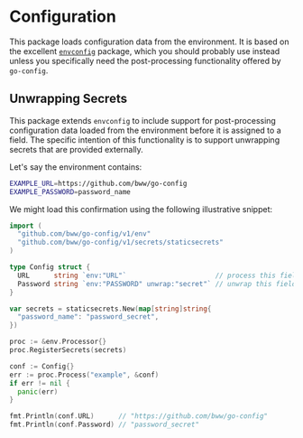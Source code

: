 # Configuration
This package loads configuration data from the environment. It is based on the excellent [`envconfig`](https://github.com/kelseyhightower/envconfig) package, which you should probably use instead unless you specifically need the post-processing functionality offered by `go-config`.

## Unwrapping Secrets
This package extends `envconfig` to include support for post-processing configuration data loaded from the environment before it is assigned to a field. The specific intention of this functionality is to support unwrapping secrets that are provided externally.

Let's say the environment contains:

```sh
EXAMPLE_URL=https://github.com/bww/go-config
EXAMPLE_PASSWORD=password_name
```

We might load this confirmation using the following illustrative snippet:

```go
import (
  "github.com/bww/go-config/v1/env"
  "github.com/bww/go-config/v1/secrets/staticsecrets"
)

type Config struct {
  URL      string `env:"URL"`                      // process this field normally
  Password string `env:"PASSWORD" unwrap:"secret"` // unwrap this field as a secret
}

var secrets = staticsecrets.New(map[string]string{
  "password_name": "password_secret",
})

proc := &env.Processor{}
proc.RegisterSecrets(secrets)

conf := Config{}
err := proc.Process("example", &conf)
if err != nil {
  panic(err)
}

fmt.Println(conf.URL)      // "https://github.com/bww/go-config"
fmt.Println(conf.Password) // "password_secret"
```
